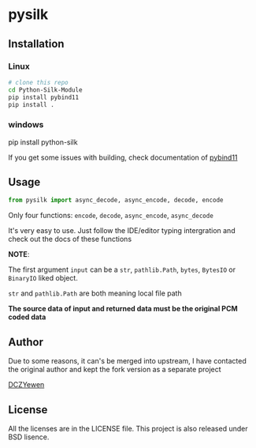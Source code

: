# pysilk

## Installation

### Linux

```bash
# clone this repo
cd Python-Silk-Module
pip install pybind11
pip install .
```

### windows

pip install python-silk

If you get some issues with building, check documentation of [pybind11](https://pybind11.readthedocs.io)

## Usage

```python
from pysilk import async_decode, async_encode, decode, encode
```

Only four functions: `encode`, `decode`, `async_encode`, `async_decode`

It's very easy to use. Just follow the IDE/editor typing intergration and check out the docs of these functions

**NOTE**:

The first argument `input` can be a `str`, `pathlib.Path`, `bytes`, `BytesIO` or `BinaryIO` liked object.

`str` and `pathlib.Path` are both meaning local file path

**The source data of input and returned data must be the original PCM coded data**

## Author

Due to some reasons, it can's be merged into upstream, I have contacted the original author and kept the fork version as a separate project

[DCZYewen](https://github.com/DCZYewen/Python-Silk-Module)

## License

All the licenses are in the LICENSE file. This project is also released under BSD lisence.

